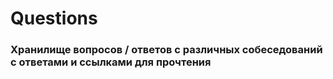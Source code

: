 # Questions

### Хранилище вопросов / ответов с различных собеседований с ответами и ссылками для прочтения